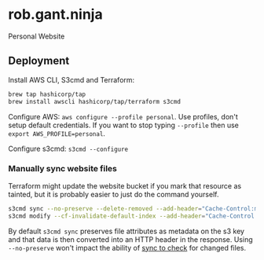 # rob.gant.ninja

Personal Website

## Deployment

Install AWS CLI, S3cmd and Terraform:

```bash
brew tap hashicorp/tap
brew install awscli hashicorp/tap/terraform s3cmd
```

Configure AWS: `aws configure --profile personal`. Use profiles, don't setup default
credentials. If you want to stop typing `--profile` then use `export AWS_PROFILE=personal`.

Configure s3cmd: `s3cmd --configure`

### Manually sync website files

Terraform might update the website bucket if you mark that resource as tainted,
but it is probably easier to just do the command yourself.

```bash
s3cmd sync --no-preserve --delete-removed --add-header="Cache-Control:max-age=31536000" ./dist/ s3://rob-gant-ninja/
s3cmd modify --cf-invalidate-default-index --add-header="Cache-Control:max-age=86400" s3://rob-gant-ninja/index.html
```

By default `s3cmd sync` preserves file attributes as metadata on the s3 key and that
data is then converted into an HTTP header in the response. Using `--no-preserve`
won't impact the ability of [sync to check](https://github.com/s3tools/s3cmd/blob/ae6a635312abba7e5353f257e60e845034ad9ecf/S3/Config.py#L163)
for changed files.
